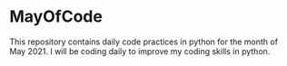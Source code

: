 # MayOfCode
This repository contains daily code practices in python for the month of May 2021. I will be coding daily to improve my coding skills in python. 
